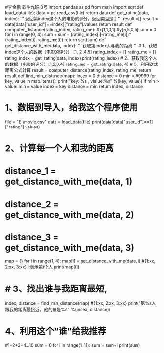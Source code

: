 #李金鹏 软件九班 8号
import pandas as pd
from math import sqrt
def load_data(file):
    data = pd.read_csv(file)
    return data
def get_rating(data, index):
    '''
    返回第index这个人的电影的评分，返回类型是[]
    '''
    result =[]
    result = data[data["user_id"]==index]["rating"].values
    return result
def computer_distance(rating_index, rating_me):
    #x[1,1,0,1]
    #y[5,5,0,5]
    sum = 0
    for i in range(0, 4):
        sum = sum+ (rating_index[i]-rating_me[i])*(rating_index[i]-rating_me[i])
    return sqrt(sum)
def get_distance_with_me(data, index):
    '''
    获取第index人与我的距离
    '''
    # 1、获取index这个人的数据（电影的评分） [1, 2,,4,5]
    rating_index = []
    rating_me = []
    rating_index = get_rating(data, index)
    print(rating_index)
    # 2、获取我这个人的数据（电影的评分）[1,2,3,4]
    rating_me = get_rating(data, 4)
    # 3、利用欧式距离公式计算
    result = computer_distance(rating_index, rating_me)
    return result
def find_min_distance(map):
    index = 0
    distance = 0
    min = 99999
    for key, value in map.items():
        print("key: %s , vlalue:%s" %(key, value))
        if min > value:
            min = value
            index = key
    distance = min
    return index, distance
# 1、数据到导入，给我这个程序使用
file = "E:\\movie.csv"
data = load_data(file)
print(data[data["user_id"]==1]["rating"].values)
# 2、计算每一个人和我的距离
# distance_1 = get_distance_with_me(data, 1)
# distance_2 = get_distance_with_me(data, 2)
# distance_3 = get_distance_with_me(data, 3)
map = {}
for i in range(1, 4):
    map[i] = get_distance_with_me(data, i) #{1:xx, 2:xx, 3:xx} i:表示第i个人
    print(map[i])
# # 3、找出谁与我距离最短,
index, distance = find_min_distance(map) #{1:xx, 2:xx, 3:xx}
print("第%s人跟我的距离最接近，他的值是%s" %(index, distance))
# 4、利用这个“谁”给我推荐
#1+2+3+4...10
sum = 0
for i in range(1, 11):
    sum = sum+i
print(sum)
